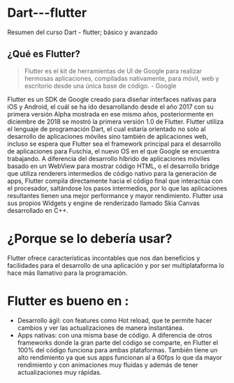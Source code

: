 # Dart---flutter
Resumen del curso Dart - flutter; básico y avanzado

## ¿Qué es Flutter?
> Flutter es el kit de herramientas de UI de Google para realizar hermosas aplicaciones, compiladas nativamente, para móvil, web y escritorio desde una única base de código. - Google 

Flutter es un SDK de Google creado para diseñar interfaces nativas para iOS y Android, el cuál se ha ido desarrollando desde el año 2017 con su primera versión Alpha mostrada en ese mismo años, posteriormente en diciembre de 2018 se mostró la primera versión 1.0 de Flutter.
Flutter utiliza el lenguaje de programación Dart, el cual estaría orientado no solo al desarrollo de aplicaciones móviles sino también de aplicaciones web, incluso se espera que Flutter sea el framework principal para el desarrollo de aplicaciones para Fuschia, el nuevo OS en el que Google se encuentra trabajando.
A diferencia del desarrollo híbrido de aplicaciones móviles basado en un WebView para mostrar código HTML, o el desarrollo bridge que utiliza renderers intermedios de código nativo para la generación de apps, Flutter compila directamente hacia el código final que interactúa con el procesador, saltándose los pasos intermedios, por lo que las aplicaciones resultantes tienen una mejor performance y mayor rendimiento. Flutter usa sus propios Widgets y engine de renderizado llamado Skia Canvas desarrollado en C++.

# ¿Porque se lo debería usar?

Flutter ofrece características incontables que nos dan beneficios y facilidades para el desarrollo de una aplicación y por ser multiplataforma lo hace más llamativo para la programación.

# Flutter es bueno en :
* Desarrollo ágil: con features como Hot reload, que te permite hacer cambios y ver las actualizaciones de manera instantánea.
* Apps nativas:  con una misma base de código. A diferencia de otros frameworks donde la gran parte del código se comparte, en Flutter el 100% del código funciona para ambas plataformas.
También tiene un alto rendimiento ya que sus apps funcionan al a 60fps lo que da mayor rendimiento y con animaciones muy fluidas y además de tener actualizaciones muy rápidas.

